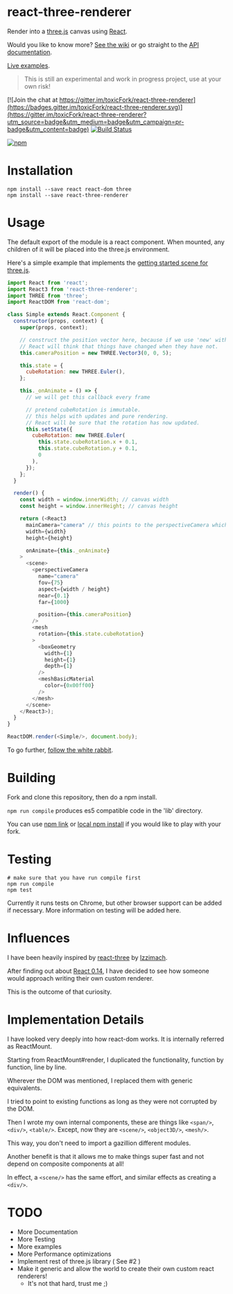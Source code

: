 react-three-renderer
====================

Render into a [three.js](http://threejs.org/) canvas using [React](https://github.com/facebook/react).

Would you like to know more? [See the wiki](https://github.com/toxicFork/react-three-renderer/wiki) or go straight to the [API documentation](https://github.com/toxicFork/react-three-renderer/wiki/API-Reference).

[Live examples](http://toxicfork.github.io/react-three-renderer-example/).

> This is still an experimental and work in progress project, use at your own risk!

[![Join the chat at https://gitter.im/toxicFork/react-three-renderer](https://badges.gitter.im/toxicFork/react-three-renderer.svg)](https://gitter.im/toxicFork/react-three-renderer?utm_source=badge&utm_medium=badge&utm_campaign=pr-badge&utm_content=badge) [![Build Status](https://travis-ci.org/toxicFork/react-three-renderer.svg)](https://travis-ci.org/toxicFork/react-three-renderer)

[![npm](https://nodei.co/npm/react-three-renderer.svg?downloads=true)](https://nodei.co/npm/react-three-renderer/)

Installation
============

```
npm install --save react react-dom three
npm install --save react-three-renderer
```

Usage
=====
The default export of the module is a react component. When mounted, any children of it will be placed into the three.js
environment.

Here's a simple example that implements the [getting started scene for three.js](http://threejs.org/docs/index.html#Manual/Introduction/Creating_a_scene).

```js
import React from 'react';
import React3 from 'react-three-renderer';
import THREE from 'three';
import ReactDOM from 'react-dom';

class Simple extends React.Component {
  constructor(props, context) {
    super(props, context);

    // construct the position vector here, because if we use 'new' within render,
    // React will think that things have changed when they have not.
    this.cameraPosition = new THREE.Vector3(0, 0, 5);

    this.state = {
      cubeRotation: new THREE.Euler(),
    };

    this._onAnimate = () => {
      // we will get this callback every frame

      // pretend cubeRotation is immutable.
      // this helps with updates and pure rendering.
      // React will be sure that the rotation has now updated.
      this.setState({
        cubeRotation: new THREE.Euler(
          this.state.cubeRotation.x + 0.1,
          this.state.cubeRotation.y + 0.1,
          0
        ),
      });
    };
  }

  render() {
    const width = window.innerWidth; // canvas width
    const height = window.innerHeight; // canvas height

    return (<React3
      mainCamera="camera" // this points to the perspectiveCamera which has the name set to "camera" below
      width={width}
      height={height}

      onAnimate={this._onAnimate}
    >
      <scene>
        <perspectiveCamera
          name="camera"
          fov={75}
          aspect={width / height}
          near={0.1}
          far={1000}

          position={this.cameraPosition}
        />
        <mesh
          rotation={this.state.cubeRotation}
        >
          <boxGeometry
            width={1}
            height={1}
            depth={1}
          />
          <meshBasicMaterial
            color={0x00ff00}
          />
        </mesh>
      </scene>
    </React3>);
  }
}

ReactDOM.render(<Simple/>, document.body);
```

To go further, [follow the white rabbit](https://github.com/toxicFork/react-three-renderer/wiki/Entry-Point).

Building
========

Fork and clone this repository, then do a npm install.

``` npm run compile ``` produces es5 compatible code in the 'lib' directory.

You can use [npm link](https://docs.npmjs.com/cli/link) or [local npm install](http://stackoverflow.com/questions/8088795/installing-a-local-module-using-npm) if you would like to play with your fork.

Testing
=======

```
# make sure that you have run compile first
npm run compile
npm test
```

Currently it runs tests on Chrome, but other browser support can be added if necessary.
More information on testing will be added here.

Influences
==========

I have been heavily inspired by [react-three](https://github.com/Izzimach/react-three) by [Izzimach](https://github.com/Izzimach/).

After finding out about [React 0.14](https://facebook.github.io/react/blog/2015/10/07/react-v0.14.html), I have decided to see how someone would approach writing their own custom renderer.

This is the outcome of that curiosity.

Implementation Details
======================

I have looked very deeply into how react-dom works. It is internally referred as ReactMount.

Starting from ReactMount#render, I duplicated the functionality, function by function, line by line.

Wherever the DOM was mentioned, I replaced them with generic equivalents.

I tried to point to existing functions as long as they were not corrupted by the DOM.

Then I wrote my own internal components, these are things like ``` <span/> ```, ``` <div/> ```, ``` <table/> ```. Except, now they are  ``` <scene/> ```, ``` <object3D/> ```, ``` <mesh/> ```.

This way, you don't need to import a gazillion different modules.

Another benefit is that it allows me to make things super fast and not depend on composite components at all! 

In effect, a ``` <scene/> ``` has the same effort, and similar effects as creating a  ``` <div/> ```. 

TODO
====
- More Documentation
- More Testing
- More examples
- More Performance optimizations
- Implement rest of three.js library ( See #2 )
- Make it generic and allow the world to create their own custom react renderers!
    - It's not that hard, trust me ;)
